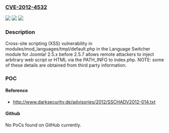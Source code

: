 ### [CVE-2012-4532](https://cve.mitre.org/cgi-bin/cvename.cgi?name=CVE-2012-4532)
![](https://img.shields.io/static/v1?label=Product&message=n%2Fa&color=blue)
![](https://img.shields.io/static/v1?label=Version&message=n%2Fa&color=blue)
![](https://img.shields.io/static/v1?label=Vulnerability&message=n%2Fa&color=brighgreen)

### Description

Cross-site scripting (XSS) vulnerability in modules/mod_languages/tmpl/default.php in the Language Switcher module for Joomla! 2.5.x before 2.5.7 allows remote attackers to inject arbitrary web script or HTML via the PATH_INFO to index.php.  NOTE: some of these details are obtained from third party information.

### POC

#### Reference
- http://www.darksecurity.de/advisories/2012/SSCHADV2012-014.txt

#### Github
No PoCs found on GitHub currently.


